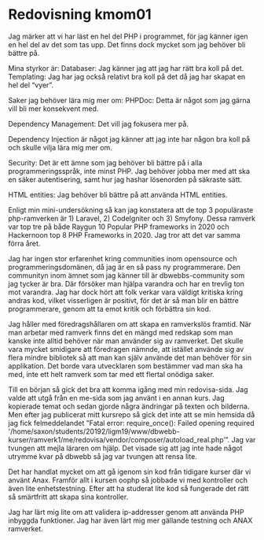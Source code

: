 ---
---
Redovisning kmom01
=========================

Jag märker att vi har läst en hel del PHP i programmet, för jag känner igen en hel del av det som tas upp. Det finns dock mycket som jag behöver bli bättre på.

Mina styrkor är:
Databaser: Jag känner jag att jag har rätt bra koll på det.
Templating: Jag har jag också relativt bra koll på det då jag har skapat en hel del “vyer”.

Saker jag behöver lära mig mer om:
PHPDoc: Detta är något som jag gärna vill bli mer konsekvent med.

Dependency Management: Det vill jag fokusera mer på.

Dependency Injection är något jag känner att jag inte har någon bra koll på och skulle vilja lära mig mer om.

Security: Det är ett ämne som jag behöver bli bättre på i alla programmeringsspråk, inte minst PHP. Jag behöver jobba mer med att ska en säker autentisering, samt hur jag hashar lösenorden på säkraste sätt.

HTML entities: Jag behöver bli bättre på att använda HTML entities.

Enligt min mini-undersökning så kan jag konstatera att de top 3 populäraste php-ramverken är 1) Laravel, 2) CodeIgniter och 3) Smyfony. Dessa ramverk var top tre på både Raygun 10 Popular PHP frameworks in 2020 och Hackernoon top 8 PHP Frameworks in 2020. Jag tror att det var samma förra året.

Jag har ingen stor erfarenhet kring communities inom opensource och programmeringsdomänen, då jag är en så pass ny programmerare. Den communityn inom ämnet som jag känner till är dbwebbs-community som jag tycker är bra. Där försöker man hjälpa varandra och har en trevlig ton mot varandra. Jag har dock hört att folk verkar vara väldigt kritiska kring andras kod, vilket visserligen är positivt, för det är så man blir en bättre programmerare, genom att ta emot kritik och förbättra sin kod.

Jag håller med föredragshållaren om att skapa en ramverkslös framtid. När man arbetar med ramverk finns det en mängd med redskap som man kanske inte alltid behöver när man använder sig av ramverket. Det skulle vara mycket smidigare att föredragen nämnde, att istället använde sig av flera mindre bibliotek så att man kan själv använde det man behöver för sin applikation. Det borde vara utvecklaren som bestämmer vad man ska ha med, inte ett helt ramverk som tar med ett flertal onödiga saker.

Till en början så gick det bra att komma igång med min redovisa-sida. Jag valde att utgå från en me-sida som jag använt i en annan kurs. Jag kopierade temat och sedan gjorde några ändringar på texten och bilderna. Men efter jag publicerat mitt kursrepo så gick det inte att se min hemsida då jag fick felmeddelandet ”Fatal error: require_once(): Failed opening required '/home/saxon/students/20192/ligm19/www/dbwebb-kurser/ramverk1/me/redovisa/vendor/composer/autoload_real.php’”. Jag var tvungen att mejla läraren om hjälp. Det visade sig att jag inte hade något utrymme kvar på dbwebb så jag var tvungen att rensa lite.

Det har handlat mycket om att gå igenom sin kod från tidigare kurser där vi använt Anax. Framför allt i kursen oophp så jobbade vi med kontroller och även lite enhetstestning. Efter att ha studerat lite kod så fungerade det rätt så smärtfritt att skapa sina kontroller.

Jag har lärt mig lite om att validera ip-addresser genom att använda PHP inbyggda funktioner. Jag har även lärt mig mer gällande testning och ANAX ramverket.
